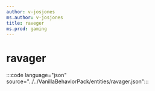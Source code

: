 ```yaml
---
author: v-josjones
ms.author: v-josjones
title: raveger
ms.prod: gaming
---
```


# ravager

:::code language="json" source="../../VanillaBehaviorPack/entities/ravager.json":::
